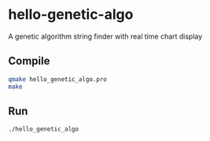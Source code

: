 # hello-genetic-algo
A genetic algorithm string finder with real time chart display

## Compile
```bash
qmake hello_genetic_algo.pro
make
```

## Run
```
./hello_genetic_algo
```